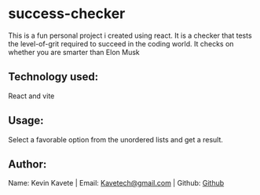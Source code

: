 <h1>success-checker</h1>

<p>This is a fun personal project i created using react. It is a checker that tests the level-of-grit required to succeed in the coding world. It checks on whether you are smarter than Elon Musk</p>

<h2>Technology used:</h2>
React and vite

<h2>Usage:</h2>

Select a favorable option from the unordered lists and get a result.

<h2>Author:</h2>

Name: Kevin Kavete | Email: <a href="mailto:kavetech@gmail.com">Kavetech@gmail.com</a> | Github: <a href="https://github.com/kavetech2023">Github</a>

